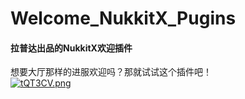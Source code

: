 # Welcome_NukkitX_Pugins
#### 拉普达出品的NukkitX欢迎插件
想要大厅那样的进服欢迎吗？那就试试这个插件吧！  
<a href="https://imgchr.com/i/tQT3CV"><img src="https://s1.ax1x.com/2020/05/30/tQT3CV.md.png" alt="tQT3CV.png" border="0" /></a>
